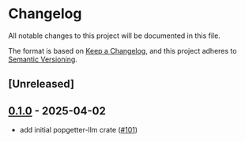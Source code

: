 # Changelog

All notable changes to this project will be documented in this file.

The format is based on [Keep a Changelog](https://keepachangelog.com/en/1.0.0/),
and this project adheres to [Semantic Versioning](https://semver.org/spec/v2.0.0.html).

## [Unreleased]

## [0.1.0](https://github.com/Urban-Analytics-Technology-Platform/popgetter/releases/tag/popgetter-llm-v0.1.0) - 2025-04-02

- add initial popgetter-llm crate ([#101](https://github.com/Urban-Analytics-Technology-Platform/popgetter/pull/101))
